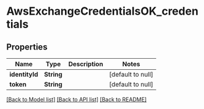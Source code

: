 # AwsExchangeCredentialsOK_credentials

## Properties

| Name           | Type       | Description | Notes             |
| -------------- | ---------- | ----------- | ----------------- |
| **identityId** | **String** |             | [default to null] |
| **token**      | **String** |             | [default to null] |

[[Back to Model list]](../README.md#documentation-for-models) [[Back to API list]](../README.md#documentation-for-api-endpoints) [[Back to README]](../README.md)
